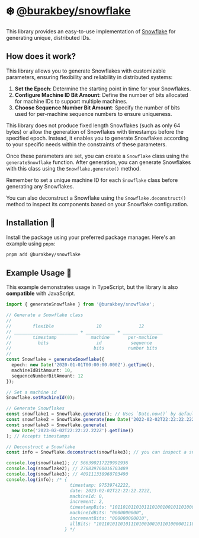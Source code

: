 # ❄️ [@burakbey/snowflake](http://npmjs.com/package/@burakbey/snowflake)

This library provides an easy-to-use implementation of [Snowflake](https://en.wikipedia.org/wiki/Snowflake_ID) for generating unique, distributed IDs.

## How does it work?

This library allows you to generate Snowflakes with customizable parameters, ensuring flexibility and reliability in distributed systems:

1. **Set the Epoch**: Determine the starting point in time for your Snowflakes.
2. **Configure Machine ID Bit Amount**: Define the number of bits allocated for machine IDs to support multiple machines.
3. **Choose Sequence Number Bit Amount**: Specify the number of bits used for per-machine sequence numbers to ensure uniqueness.

This library does not produce fixed length Snowflakes (such as only 64 bytes) or allow the generation of Snowflakes with timestamps before the specified epoch. Instead, it enables you to generate Snowflakes according to your specific needs within the constraints of these parameters.

Once these parameters are set, you can create a `Snowflake` class using the `generateSnowflake` function. After generation, you can generate Snowflakes with this class using the `Snowflake.generate()` method.

Remember to set a unique machine ID for each `Snowflake` class before generating any Snowflakes.

You can also deconstruct a Snowflake using the `Snowflake.deconstruct()` method to inspect its components based on your Snowflake configuration.

## Installation 🚀

Install the package using your preferred package manager. Here's an example using `pnpm`:

```bash
pnpm add @burakbey/snowflake
```

## Example Usage 📝

This example demonstrates usage in TypeScript, but the library is also **compatible** with JavaScript.

```ts
import { generateSnowflake } from '@burakbey/snowflake';

// Generate a Snowflake class
//
//        flexible                10              12
// ________________________ + ___________ + _______________
//        timestamp             machine       per-machine
//          bits                  id           sequence
//                               bits         number bits
//
const Snowflake = generateSnowflake({
  epoch: new Date('2020-01-01T00:00:00.000Z').getTime(),
  machineIdBitAmount: 10,
  sequenceNumberBitAmount: 12
});

// Set a machine id
Snowflake.setMachineId(0);

// Generate Snowflakes
const snowflake1 = Snowflake.generate(); // Uses `Date.now()` by default
const snowflake2 = Snowflake.generate(new Date('2022-02-02T22:22:22.222Z')); // Accepts Date objects
const snowflake3 = Snowflake.generate(
  new Date('2023-02-02T22:22:22.222Z').getTime()
); // Accepts timestamps

// Deconstruct a Snowflake
const info = Snowflake.deconstruct(snowflake3); // you can inspect a snowflake

console.log(snowflake1); // 566390217229991936
console.log(snowflake2); // 276839760016703489
console.log(snowflake3); // 409111330960703490
console.log(info); /* {
                        timestamp: 97539742222,
                        date: 2023-02-02T22:22:22.222Z,
                        machineId: 0,
                        increment: 2,
                        timestampBits: "1011010110101110100100101101000001110",
                        machineIdBits: "0000000000",
                        incrementBits: "000000000010",
                        allBits: "10110101101011101001001011010000011100000000000000000000010",
                      } */
```
